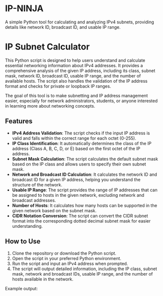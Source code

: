 # IP-NINJA
A simple Python tool for calculating and analyzing IPv4 subnets, providing details like network ID, broadcast ID, and usable IP range.
# IP Subnet Calculator

This Python script is designed to help users understand and calculate essential networking information about IPv4 addresses. It provides a comprehensive analysis of the given IP address, including its class, subnet mask, network ID, broadcast ID, usable IP range, and the number of available hosts. The script also handles the validation of the IP address format and checks for private or loopback IP ranges.

The goal of this tool is to make subnetting and IP address management easier, especially for network administrators, students, or anyone interested in learning more about networking concepts.

## Features

- **IPv4 Address Validation**: The script checks if the input IP address is valid and falls within the correct range for each octet (0-255).
- **IP Class Identification**: It automatically determines the class of the IP address (Class A, B, C, D, or E) based on the first octet of the IP address.
- **Subnet Mask Calculation**: The script calculates the default subnet mask based on the IP class and allows users to specify their own subnet mask.
- **Network and Broadcast ID Calculation**: It calculates the network ID and broadcast ID for a given IP address, helping you understand the structure of the network.
- **Usable IP Range**: The script provides the range of IP addresses that can be assigned to hosts in the given network, excluding network and broadcast addresses.
- **Number of Hosts**: It calculates how many hosts can be supported in the given network based on the subnet mask.
- **CIDR Notation Conversion**: The script can convert the CIDR subnet format into the corresponding dotted decimal subnet mask for easier understanding.

## How to Use

1. Clone the repository or download the Python script.
2. Open the script in your preferred Python environment.
3. Run the script and input an IPv4 address when prompted.
4. The script will output detailed information, including the IP class, subnet mask, network and broadcast IDs, usable IP range, and the number of hosts available in the network.

Example output:
